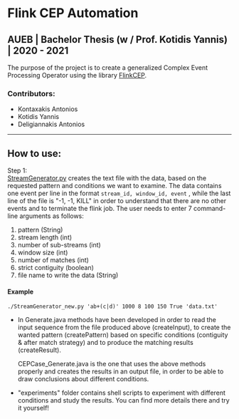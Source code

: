 # Flink CEP Automation
## AUEB | Bachelor Thesis (w / Prof. Kotidis Yannis) | 2020 - 2021

The purpose of the project is to create a generalized Complex Event Processing Operator using the library [FlinkCEP](https://ci.apache.org/projects/flink/flink-docs-stable/dev/libs/cep.html). 

### Contributors:
- Kontaxakis Antonios 
- Kotidis Yannis
- Deligiannakis Antonios
 
 ---
 ## How to use:
   
Step 1:  
[StreamGenerator.py](https://github.com/eleniKougiou/Flink-cep-automation/blob/master/Useful%20Files/StreamGenerator.py) creates the text file with the data, based on the requested pattern and conditions we want to examine. The data contains one event per line in the format ``stream_id, window_id, event`` , while the last line of the file is "-1, -1, KILL" in order to understand that there are no other events and to terminate the flink job. The user needs to enter 7 command-line arguments as follows:  
1. pattern (String)
2. stream length (int)
3. number of sub-streams (int)
4. window size (int)
5. number of matches (int)
6. strict contiguity (boolean)
7. file name to write the data (String) 

#### Example 
    ./StreamGenerator_new.py 'ab+(c|d)' 1000 8 100 150 True 'data.txt'


- In Generate.java methods have been developed in order to read the input sequence from the file produced above (createInput), to create the wanted pattern (createPattern) based on specific conditions (contiguity & after match strategy) and to produce the matching results (createResult).

  CEPCase_Generate.java is the one that uses the above methods properly and creates the results in an output file, in order to be able to draw conclusions about different conditions.
 
- "experiments" folder contains shell scripts to experiment with different conditions and study the results. You can find more details there and try it yourself!
